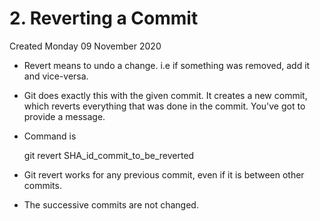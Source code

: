 # 2. Reverting a Commit
Created Monday 09 November 2020


* Revert means to undo a change. i.e if something was removed, add it and vice-versa.
* Git does exactly this with the given commit. It creates a new commit, which reverts everything that was done in the commit. You've got to provide a message.
* Command is

	git revert SHA_id_commit_to_be_reverted



* Git revert works for any previous commit, even if it is between other commits.
* The successive commits are not changed.



